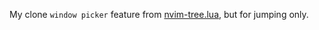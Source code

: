 My clone `window picker` feature from [nvim-tree.lua](https://github.com/kyazdani42/nvim-tree.lua), but for jumping only.
